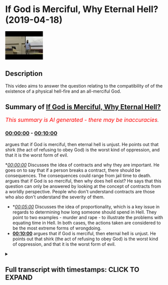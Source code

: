 # If God is Merciful, Why Eternal Hell? (2019-04-18)

![alt If God is Merciful, Why Eternal Hell?](8pYwCzTTiG4.jpg "If God is Merciful, Why Eternal Hell?")

## Description

This video aims to answer the question relating to the compatibility of of the existence of a physical hell-fire and an all-merciful God.

## Summary of [If God is Merciful, Why Eternal Hell?](https://www.youtube.com/watch?v=8pYwCzTTiG4)


*<span style="color:red; font-size:125%">This summary is AI generated - there may be inaccuracies</span>. [](/)*

### [00:00:00](https://www.youtube.com/watch?v=8pYwCzTTiG4&t=0) - [00:10:00](https://www.youtube.com/watch?v=8pYwCzTTiG4&t=600)

argues that if God is merciful, then eternal hell is unjust. He points out that shirk (the act of refusing to obey God) is the worst kind of oppression, and that it is the worst form of evil.

**[00:00:00](https://www.youtube.com/watch?v=8pYwCzTTiG4&t=0)* Discusses the idea of contracts and why they are important. He goes on to say that if a person breaks a contract, there should be consequences. The consequences could range from jail time to death. argues that if God is so merciful, then why does hell exist? He says that this question can only be answered by looking at the concept of contracts from a worldly perspective. People who don't understand contracts are those who also don't understand the severity of them.
* **[00:05:00](https://www.youtube.com/watch?v=8pYwCzTTiG4&t=300)* Discusses the idea of proportionality, which is a key issue in regards to determining how long someone should spend in Hell. They point to two examples - murder and rape - to illustrate the problems with equating time in Hell. In both cases, the actions taken are considered to be the most extreme forms of wrongdoing.
* **[00:10:00](https://www.youtube.com/watch?v=8pYwCzTTiG4&t=600)** argues that if God is merciful, then eternal hell is unjust. He points out that shirk (the act of refusing to obey God) is the worst kind of oppression, and that it is the worst form of evil.

<details><summary><h2>Full transcript with timestamps: CLICK TO EXPAND</h2></summary>

[0:00:00](https://youtu.be/8pYwCzTTiG4?t=0) why am I talking about contract and why  
[0:00:02](https://youtu.be/8pYwCzTTiG4?t=2) why my dad made that up that version the  
[0:00:04](https://youtu.be/8pYwCzTTiG4?t=4) reason is this there is something which  
[0:00:07](https://youtu.be/8pYwCzTTiG4?t=7) unifies yes Western saw and Islamic  
[0:00:11](https://youtu.be/8pYwCzTTiG4?t=11) thought and it is the idea of contract  
[0:00:13](https://youtu.be/8pYwCzTTiG4?t=13) it is the idea of contract the Quran  
[0:00:17](https://youtu.be/8pYwCzTTiG4?t=17) says er you a lady named Oh Bulbul are  
[0:00:19](https://youtu.be/8pYwCzTTiG4?t=19) quotes o you who believe  
[0:00:22](https://youtu.be/8pYwCzTTiG4?t=22) to fill the contracts and in liberal  
[0:00:26](https://youtu.be/8pYwCzTTiG4?t=26) theory one of the underpinning things is  
[0:00:28](https://youtu.be/8pYwCzTTiG4?t=28) God make sure that you fulfill the  
[0:00:30](https://youtu.be/8pYwCzTTiG4?t=30) contract because it's so obvious that  
[0:00:35](https://youtu.be/8pYwCzTTiG4?t=35) chaos would ensue listen carefully chaos  
[0:00:39](https://youtu.be/8pYwCzTTiG4?t=39) would ensue if contracts are not abided  
[0:00:42](https://youtu.be/8pYwCzTTiG4?t=42) by imagine you have peace treaties  
[0:00:45](https://youtu.be/8pYwCzTTiG4?t=45) between countries and they're revoked  
[0:00:47](https://youtu.be/8pYwCzTTiG4?t=47) straight away because contracts are not  
[0:00:48](https://youtu.be/8pYwCzTTiG4?t=48) respected contracts are important on  
[0:00:53](https://youtu.be/8pYwCzTTiG4?t=53) everyone's world view on our world view  
[0:00:56](https://youtu.be/8pYwCzTTiG4?t=56) and on their world view why is that  
[0:00:59](https://youtu.be/8pYwCzTTiG4?t=59) important because imagine listen  
[0:01:04](https://youtu.be/8pYwCzTTiG4?t=64) carefully what is the consequence  
[0:01:07](https://youtu.be/8pYwCzTTiG4?t=67) according to them of rupturing a  
[0:01:12](https://youtu.be/8pYwCzTTiG4?t=72) contract yeah you can have anarchy but  
[0:01:16](https://youtu.be/8pYwCzTTiG4?t=76) usually the law has in place legal  
[0:01:19](https://youtu.be/8pYwCzTTiG4?t=79) consequences yes if the law hasn't quit  
[0:01:21](https://youtu.be/8pYwCzTTiG4?t=81) and place legal consequences which can  
[0:01:23](https://youtu.be/8pYwCzTTiG4?t=83) range from prison sentence to finding to  
[0:01:25](https://youtu.be/8pYwCzTTiG4?t=85) death in the case of treason the idea  
[0:01:28](https://youtu.be/8pYwCzTTiG4?t=88) that there should be a consequence  
[0:01:30](https://youtu.be/8pYwCzTTiG4?t=90) attached to a severing of a contract is  
[0:01:33](https://youtu.be/8pYwCzTTiG4?t=93) universally understood almost except  
[0:01:35](https://youtu.be/8pYwCzTTiG4?t=95) with anarchists and other people right I  
[0:01:38](https://youtu.be/8pYwCzTTiG4?t=98) imagine this imagine we as human beings  
[0:01:41](https://youtu.be/8pYwCzTTiG4?t=101) are severing a contract with the  
[0:01:48](https://youtu.be/8pYwCzTTiG4?t=108) ultimate source of protection wait a  
[0:01:51](https://youtu.be/8pYwCzTTiG4?t=111) minute stay that one more time I don't  
[0:01:54](https://youtu.be/8pYwCzTTiG4?t=114) know how you made that diversion and you  
[0:01:55](https://youtu.be/8pYwCzTTiG4?t=115) came back and what you're talking about  
[0:01:57](https://youtu.be/8pYwCzTTiG4?t=117) the ultimate source of protection we  
[0:02:00](https://youtu.be/8pYwCzTTiG4?t=120) believe is Allah he provides the  
[0:02:03](https://youtu.be/8pYwCzTTiG4?t=123) ultimate source of protection so isn't  
[0:02:08](https://youtu.be/8pYwCzTTiG4?t=128) it the same logic to suppose to  
[0:02:11](https://youtu.be/8pYwCzTTiG4?t=131) postulate to submit to say  
[0:02:13](https://youtu.be/8pYwCzTTiG4?t=133) if you break the contract that was  
[0:02:17](https://youtu.be/8pYwCzTTiG4?t=137) initially in place some it's up and that  
[0:02:21](https://youtu.be/8pYwCzTTiG4?t=141) you agreed upon and the prime model  
[0:02:23](https://youtu.be/8pYwCzTTiG4?t=143) sales if you sell that contract there  
[0:02:27](https://youtu.be/8pYwCzTTiG4?t=147) should be a consequence and it's within  
[0:02:32](https://youtu.be/8pYwCzTTiG4?t=152) the rights of the source of protection  
[0:02:37](https://youtu.be/8pYwCzTTiG4?t=157) to remove that protection from you  
[0:02:45](https://youtu.be/8pYwCzTTiG4?t=165) that's why the question that's usually  
[0:02:47](https://youtu.be/8pYwCzTTiG4?t=167) postulated in these discussions is if  
[0:02:51](https://youtu.be/8pYwCzTTiG4?t=171) God is so merciful then why does hell  
[0:02:55](https://youtu.be/8pYwCzTTiG4?t=175) exists why is he putting the people in  
[0:02:57](https://youtu.be/8pYwCzTTiG4?t=177) the Hellfire  
[0:02:59](https://youtu.be/8pYwCzTTiG4?t=179) what kind of merciful God is that he  
[0:03:01](https://youtu.be/8pYwCzTTiG4?t=181) putting their people in the Hellfire  
[0:03:02](https://youtu.be/8pYwCzTTiG4?t=182) what kind of Justice is that the  
[0:03:06](https://youtu.be/8pYwCzTTiG4?t=186) Hellfire is an ultimate manifestation of  
[0:03:12](https://youtu.be/8pYwCzTTiG4?t=192) the removal of a large protection from  
[0:03:17](https://youtu.be/8pYwCzTTiG4?t=197) humans see the whole time  
[0:03:20](https://youtu.be/8pYwCzTTiG4?t=200) the Hellfire is an ultimate  
[0:03:23](https://youtu.be/8pYwCzTTiG4?t=203) manifestation of the removal of a large  
[0:03:28](https://youtu.be/8pYwCzTTiG4?t=208) protection from human beings and since  
[0:03:34](https://youtu.be/8pYwCzTTiG4?t=214) we agree on the premise that's  
[0:03:40](https://youtu.be/8pYwCzTTiG4?t=220) consequentially justifiable to say that  
[0:03:46](https://youtu.be/8pYwCzTTiG4?t=226) protection should no longer be afforded  
[0:03:48](https://youtu.be/8pYwCzTTiG4?t=228) to those who serve Allah contracts then  
[0:03:52](https://youtu.be/8pYwCzTTiG4?t=232) what more contracts more problematic to  
[0:03:56](https://youtu.be/8pYwCzTTiG4?t=236) sever than the one who is providing for  
[0:03:58](https://youtu.be/8pYwCzTTiG4?t=238) you in all aspects and domains and  
[0:04:01](https://youtu.be/8pYwCzTTiG4?t=241) spheres of life the answer to that  
[0:04:05](https://youtu.be/8pYwCzTTiG4?t=245) question is the people that don't  
[0:04:10](https://youtu.be/8pYwCzTTiG4?t=250) understand the Hellfire and the  
[0:04:12](https://youtu.be/8pYwCzTTiG4?t=252) punishment therein are those same people  
[0:04:15](https://youtu.be/8pYwCzTTiG4?t=255) that don't understand the severity of  
[0:04:19](https://youtu.be/8pYwCzTTiG4?t=259) the contract and they have agreed to and  
[0:04:22](https://youtu.be/8pYwCzTTiG4?t=262) that they were reminded off  
[0:04:26](https://youtu.be/8pYwCzTTiG4?t=266) in this world so you see it all makes  
[0:04:33](https://youtu.be/8pYwCzTTiG4?t=273) sense now  
[0:04:34](https://youtu.be/8pYwCzTTiG4?t=274) but someone may argue someone may argue  
[0:04:38](https://youtu.be/8pYwCzTTiG4?t=278) and say but hold on no problem I  
[0:04:41](https://youtu.be/8pYwCzTTiG4?t=281) understand this concept I understand yes  
[0:04:46](https://youtu.be/8pYwCzTTiG4?t=286) that if you sever the contract there  
[0:04:49](https://youtu.be/8pYwCzTTiG4?t=289) should be consequences  
[0:04:51](https://youtu.be/8pYwCzTTiG4?t=291) yeah if you sever the contract there  
[0:04:54](https://youtu.be/8pYwCzTTiG4?t=294) should be consequences from this  
[0:04:56](https://youtu.be/8pYwCzTTiG4?t=296) perspective God is within his rights to  
[0:04:59](https://youtu.be/8pYwCzTTiG4?t=299) give you those consequences  
[0:05:03](https://youtu.be/8pYwCzTTiG4?t=303) so what then about proportionality for  
[0:05:08](https://youtu.be/8pYwCzTTiG4?t=308) instance if someone was a Kaffir for  
[0:05:11](https://youtu.be/8pYwCzTTiG4?t=311) this believer someone who severed the  
[0:05:13](https://youtu.be/8pYwCzTTiG4?t=313) contract because ways it is believer at  
[0:05:16](https://youtu.be/8pYwCzTTiG4?t=316) this believer if someone kasev literally  
[0:05:21](https://youtu.be/8pYwCzTTiG4?t=321) means kuffara from the farmer the farmer  
[0:05:25](https://youtu.be/8pYwCzTTiG4?t=325) because he's literally covering the  
[0:05:28](https://youtu.be/8pYwCzTTiG4?t=328) truth like the seeds you coat it with  
[0:05:32](https://youtu.be/8pYwCzTTiG4?t=332) soil and the truth you're covering it  
[0:05:35](https://youtu.be/8pYwCzTTiG4?t=335) with falsehood and that is the ultimate  
[0:05:37](https://youtu.be/8pYwCzTTiG4?t=337) manifestation of the severing of the  
[0:05:40](https://youtu.be/8pYwCzTTiG4?t=340) contract well the question of  
[0:05:43](https://youtu.be/8pYwCzTTiG4?t=343) proportionality will come into play  
[0:05:44](https://youtu.be/8pYwCzTTiG4?t=344) because they'll say ok if they were  
[0:05:46](https://youtu.be/8pYwCzTTiG4?t=346) disbelievers for three years or five  
[0:05:49](https://youtu.be/8pYwCzTTiG4?t=349) years or ten years or twenty years then  
[0:05:52](https://youtu.be/8pYwCzTTiG4?t=352) why should they be in the Hellfire  
[0:05:53](https://youtu.be/8pYwCzTTiG4?t=353) forever  
[0:05:54](https://youtu.be/8pYwCzTTiG4?t=354) and this is a lack of proportionality  
[0:05:59](https://youtu.be/8pYwCzTTiG4?t=359) yes this is a lack of proportionality  
[0:06:02](https://youtu.be/8pYwCzTTiG4?t=362) well we say to that who told you that  
[0:06:09](https://youtu.be/8pYwCzTTiG4?t=369) times did all be treated equally and  
[0:06:12](https://youtu.be/8pYwCzTTiG4?t=372) sins should be connected to time  
[0:06:15](https://youtu.be/8pYwCzTTiG4?t=375) inextricably let me give an example and  
[0:06:17](https://youtu.be/8pYwCzTTiG4?t=377) this brother of mine codable andalusi we  
[0:06:22](https://youtu.be/8pYwCzTTiG4?t=382) were discussing this he was giving me  
[0:06:23](https://youtu.be/8pYwCzTTiG4?t=383) these pointers was a really good example  
[0:06:25](https://youtu.be/8pYwCzTTiG4?t=385) he gave I like to give him credit for  
[0:06:28](https://youtu.be/8pYwCzTTiG4?t=388) that he said for example if someone  
[0:06:31](https://youtu.be/8pYwCzTTiG4?t=391) takes out a knife and he stabs someone  
[0:06:35](https://youtu.be/8pYwCzTTiG4?t=395) goes straight for the jugular and kills  
[0:06:38](https://youtu.be/8pYwCzTTiG4?t=398) the person in three  
[0:06:39](https://youtu.be/8pYwCzTTiG4?t=399) seconds yes if someone does that in  
[0:06:43](https://youtu.be/8pYwCzTTiG4?t=403) three seconds should they be punished  
[0:06:47](https://youtu.be/8pYwCzTTiG4?t=407) for three seconds on this logic they  
[0:06:52](https://youtu.be/8pYwCzTTiG4?t=412) should be why not three seconds the only  
[0:06:56](https://youtu.be/8pYwCzTTiG4?t=416) were transgressing for three seconds so  
[0:06:58](https://youtu.be/8pYwCzTTiG4?t=418) go into prison for three seconds or do  
[0:07:01](https://youtu.be/8pYwCzTTiG4?t=421) this we'll go to the Hellfire for three  
[0:07:02](https://youtu.be/8pYwCzTTiG4?t=422) seconds no clearly there's a problem  
[0:07:04](https://youtu.be/8pYwCzTTiG4?t=424) with equating time here so the idea is  
[0:07:09](https://youtu.be/8pYwCzTTiG4?t=429)  or the association of partners with  
[0:07:14](https://youtu.be/8pYwCzTTiG4?t=434) Allah is valued so epistemic Lehi and  
[0:07:19](https://youtu.be/8pYwCzTTiG4?t=439) the ranking of crimes because is the  
[0:07:23](https://youtu.be/8pYwCzTTiG4?t=443) ultimate it is the ultimate rupturing of  
[0:07:28](https://youtu.be/8pYwCzTTiG4?t=448) the most important contracts by even  
[0:07:31](https://youtu.be/8pYwCzTTiG4?t=451) doing it for one second even believing  
[0:07:35](https://youtu.be/8pYwCzTTiG4?t=455) in that and doing it for one second it's  
[0:07:38](https://youtu.be/8pYwCzTTiG4?t=458) conceivable for one second two seconds  
[0:07:41](https://youtu.be/8pYwCzTTiG4?t=461) five seconds and you die upon it and  
[0:07:44](https://youtu.be/8pYwCzTTiG4?t=464) although your last five seconds that you  
[0:07:46](https://youtu.be/8pYwCzTTiG4?t=466) will be in eternal punishment in the  
[0:07:49](https://youtu.be/8pYwCzTTiG4?t=469) Hellfire and that is logically  
[0:07:51](https://youtu.be/8pYwCzTTiG4?t=471) rationally justifiable on both  
[0:07:55](https://youtu.be/8pYwCzTTiG4?t=475) worldviews because to understand Allah  
[0:08:03](https://youtu.be/8pYwCzTTiG4?t=483) and for hate we must understand shift  
[0:08:08](https://youtu.be/8pYwCzTTiG4?t=488) and how dark and horrible and evil and  
[0:08:14](https://youtu.be/8pYwCzTTiG4?t=494) grotesque and disgusting this crime is  
[0:08:22](https://youtu.be/8pYwCzTTiG4?t=502) out there someone redirects their  
[0:08:30](https://youtu.be/8pYwCzTTiG4?t=510) veneration  
[0:08:31](https://youtu.be/8pYwCzTTiG4?t=511) they love their or their hope their  
[0:08:38](https://youtu.be/8pYwCzTTiG4?t=518) faith  
[0:08:40](https://youtu.be/8pYwCzTTiG4?t=520) from the one who is offering all sorts  
[0:08:44](https://youtu.be/8pYwCzTTiG4?t=524) of health and also says a protection  
[0:08:46](https://youtu.be/8pYwCzTTiG4?t=526) from fear who is a loss of a Noah to  
[0:08:49](https://youtu.be/8pYwCzTTiG4?t=529) Allah this is the most problematic and  
[0:08:54](https://youtu.be/8pYwCzTTiG4?t=534) egregious and the most vile of crimes  
[0:08:59](https://youtu.be/8pYwCzTTiG4?t=539) any human being could do well success  
[0:09:02](https://youtu.be/8pYwCzTTiG4?t=542) was the murder was the rape there's  
[0:09:06](https://youtu.be/8pYwCzTTiG4?t=546) nothing worse than that  
[0:09:08](https://youtu.be/8pYwCzTTiG4?t=548) why is murder on because it's an  
[0:09:12](https://youtu.be/8pYwCzTTiG4?t=552) ultimate violation of someone's right to  
[0:09:16](https://youtu.be/8pYwCzTTiG4?t=556) life why is rape run because it's an  
[0:09:22](https://youtu.be/8pYwCzTTiG4?t=562) ultimate violation of a man or a woman's  
[0:09:26](https://youtu.be/8pYwCzTTiG4?t=566) right to dignity and to decision-making  
[0:09:29](https://youtu.be/8pYwCzTTiG4?t=569) in sexual intercourse so why is  
[0:09:36](https://youtu.be/8pYwCzTTiG4?t=576) wrong because it's an ultimate  
[0:09:39](https://youtu.be/8pYwCzTTiG4?t=579) redirection it's an ultimate redirection  
[0:09:46](https://youtu.be/8pYwCzTTiG4?t=586) of all of the attitudes the beliefs and  
[0:09:51](https://youtu.be/8pYwCzTTiG4?t=591) the actions that should be positions to  
[0:09:58](https://youtu.be/8pYwCzTTiG4?t=598) the one who allows them to be positioned  
[0:10:00](https://youtu.be/8pYwCzTTiG4?t=600) to anything in the first place to other  
[0:10:03](https://youtu.be/8pYwCzTTiG4?t=603) than him it's the worst kind of  
[0:10:07](https://youtu.be/8pYwCzTTiG4?t=607) oppression shirk is the worst kind of  
[0:10:11](https://youtu.be/8pYwCzTTiG4?t=611) oppression  
</details>